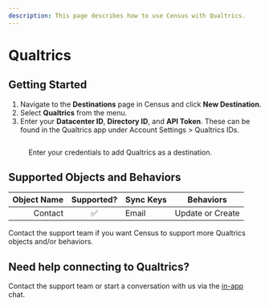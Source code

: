 ```yaml
---
description: This page describes how to use Census with Qualtrics.
---
```


# Qualtrics

## Getting Started

1. Navigate to the **Destinations** page in Census and click **New Destination**.
2. Select **Qualtrics** from the menu.
3. Enter your **Datacenter ID**, **Directory ID**, and **API Token**. These can be found in the Qualtrics app under Account Settings > Qualtrics IDs.

<figure><img src="../.gitbook/assets/Screenshot 2023-01-04 at 1.47.48 PM.png" alt=""><figcaption><p>Enter your credentials to add Qualtrics as a destination.</p></figcaption></figure>

## Supported Objects and Behaviors

| **Object Name** | **Supported?** | **Sync Keys** | **Behaviors**    |
| --------------: | :------------: | --------------- | ---------------- |
|         Contact |        ✅       | Email           | Update or Create |

Contact the support team if you want Census to support more Qualtrics objects and/or behaviors.

## Need help connecting to Qualtrics?

Contact the support team or start a conversation with us via the [in-app](https://app.getcensus.com) chat.
